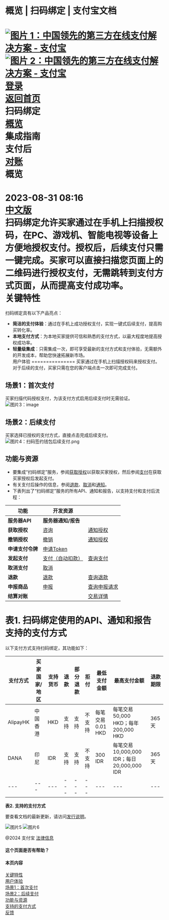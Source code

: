 概览 | 扫码绑定 | 支付宝文档
===============  
[![图片 1：中国领先的第三方在线支付解决方案 - 支付宝](https://ac.alipay.com/storage/2024/3/26/d66c43c0-440d-4c97-9976-f2028a2c8c5e.svg)![图片 2：中国领先的第三方在线支付解决方案 - 支付宝](https://ac.alipay.com/storage/2024/3/26/a48bd336-aea0-4f16-bf83-616eacbb4434.svg)](/docs/)  
[登录](https://global.alipay.com/ilogin/account_login.htm?goto=https%3A%2F%2Fglobal.alipay.com%2Fdocs%2Fac%2Fscantopay_en%2Foverview)  
[返回首页](../../)  
扫码绑定  
[概览](/docs/ac/scantopay_en/overview)  
集成指南  
支付后  
[对账](/docs/ac/scantopay_en/settle_reconcile)  
概览
========  
2023-08-31 08:16  
[中文版](https://global.alipay.com/docs/ac/scantopay_cn/overview)  
扫码绑定允许买家通过在手机上扫描授权码，在PC、游戏机、智能电视等设备上方便地授权支付。授权后，后续支付只需一键完成。买家可以直接扫描您页面上的二维码进行授权支付，无需跳转到支付方式页面，从而提高支付成功率。  
关键特性
============  
扫码绑定具有以下产品亮点：  
*   **简洁的支付体验**：通过在手机上成功授权支付，实现一键式后续支付，提高购买转化率。
*   **本地支付方式**：为本地买家提供可信和熟悉的支付方式，以最大程度地提高授权成功率。
*   **轻量级集成**：只需集成一次，即可享受最新的支付方式和支付体验，无需额外的开发成本，帮助您快速拓展新市场。  
用户体验
===============
买家通过在手机上扫描授权码来授权支付。对于后续的支付，买家只需在您的客户端点击一次即可完成支付。

**场景1：首次支付**
----------------------
买家扫描代码授权支付，为该支付方式启用后续支付时无需验证。
![图片3：image](https://idocs-assets.marmot-cloud.com/storage/idocs87c36dc8dac653c1/1692871550769-850f47d9-8b72-4b74-ad3d-4ba9017e23a7.png)

**场景2：后续支付**
----------------------
买家选择已授权的支付方式，直接点击完成后续支付。
![图片4：扫码签约钱包后续支付.png](https://idocs-assets.marmot-cloud.com/storage/idocs87c36dc8dac653c1/1693385123775-f28f5290-bef0-4372-9c08-53d8670a8ee2.png)

**功能与资源**
----------------
*   要集成“扫码绑定”服务，参阅[获取授权](https://global.alipay.com/docs/ac/scan_to_bind_en/authorization)以获取买家授权，然后参阅[支付](https://global.alipay.com/docs/ac/scan_to_bind_en/pay)在获取买家授权后发起支付。
*   有关支付后操作的信息，参阅[退款](https://global.alipay.com/docs/ac/scan_to_bind_en/refund)、[取消](https://global.alipay.com/docs/ac/scan_to_bind_en/cancel)和[通知](https://global.alipay.com/docs/ac/scan_to_bind_en/notification)。
*   下表列出了“扫码绑定”服务的所有API、通知和报告，以支持支付和支付后流程：
    
| **功能** | **开发资源** | |
| --- | --- | --- |
| **服务器API** | **服务器通知/报告** |
| **获取授权** | [咨询](https://global.alipay.com/docs/ac/ams/authconsult) | [通知授权](https://global.alipay.com/docs/ac/ams/notifyauth) |
| **撤销授权** | [撤销](https://global.alipay.com/docs/ac/ams/authrevocation) | [通知授权](https://global.alipay.com/docs/ac/ams/notifyauth) |
| **申请支付令牌** | [申请Token](https://global.alipay.com/docs/ac/ams/accesstokenapp) |  |
| **发起支付** | [支付（自动扣款）](https://global.alipay.com/docs/ac/ams/payment_agreement) | [查询支付](https://global.alipay.com/docs/ac/ams/paymentri_online) |
| **取消支付** | [取消](https://global.alipay.com/docs/ac/ams/paymentc_online) |  |
| **退款** | [退款](https://global.alipay.com/docs/ac/ams/refund_online) | [查询退款](https://global.alipay.com/docs/ac/ams/ir_online) |
| **申报商品** | [申报](https://global.alipay.com/docs/ac/ams/declare) | [查询申报请求](https://global.alipay.com/docs/ac/ams/inquirydeclare) |
| **结算对账** |  | [交易详情](https://global.alipay.com/docs/ac/reconcile/transaction_details) | [结算详情](https://global.alipay.com/docs/ac/reconcile/settlement_details) | [结算汇总](https://global.alipay.com/docs/ac/reconcile/settlement_summary) |
表1. 扫码绑定使用的API、通知和报告  
支持的支付方式
================

以下支付方式支持扫码绑定，其功能如下：

| **支付方式** | **买家国家/地区** | **支持货币** | **退款** | **部分退款** | **拒付** | **最低支付金额** | **最高支付金额** | **退款期限** |
| --- | --- | --- | --- | --- | --- | --- | --- | --- |
| AlipayHK | 中国香港 | HKD | 支持 | 支持 | 不支持 | 每笔交易0.01 HKD | 每笔交易50,000 HKD；每年200,000 HKD | 365天 |
| DANA | 印尼 | IDR | 支持 | 支持 | 不支持 | 300 IDR | 每笔交易10,000,000 IDR；每日20,000,000 IDR | 365天 |
| --- | --- | --- | --- | --- | --- | --- | --- | --- |
**表2. 支持的支付方式**

要查看文档的最新更新，请访问[发行说明](https://global.alipay.com/docs/releasenotes)。

![图片5](https://ac.alipay.com/storage/2021/5/20/19b2c126-9442-4f16-8f20-e539b1db482a.png) ![图片6](https://ac.alipay.com/storage/2021/5/20/e9f3f154-dbf0-455f-89f0-b3d4e0c14481.png)

@2024 支付宝 [法律信息](https://global.alipay.com/docs/ac/platform/membership)

#### 这个页面是否有帮助？

#### 本页内容

[关键特性](#uugdl "关键特性")  
[用户体验](#2lQCL "用户体验")  
[场景1：首次支付](#4LBDz "场景1：首次支付")  
[场景2：后续支付](#elK1T "场景2：后续支付")  
[功能与资源](#rcMbR "功能与资源")  
[支持的支付方式](#xGPEk "支持的支付方式")  
[反馈](#feedback)